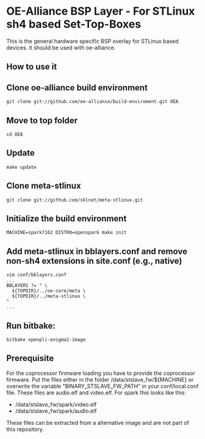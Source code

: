 OE-Alliance BSP Layer - For STLinux sh4 based Set-Top-Boxes 
============================================================

This is the general hardware specific BSP overlay for STLinux based devices.
It should be used with oe-alliance.


How to use it 
-----------------------------------

## Clone oe-alliance build environment
    git clone git://github.com/oe-alliance/build-enviroment.git OEA

## Move to top folder
    cd OEA

## Update
    make update
    
## Clone meta-stlinux
    git clone git://github.com/sklnet/meta-stlinux.git

## Initialize the build environment 
    MACHINE=spark7162 DISTRO=openspark make init

## Add meta-stlinux in bblayers.conf and remove non-sh4 extensions in site.conf (e.g., native)
    vim conf/bblayers.conf
    ...
    BBLAYERS ?= " \
      ${TOPDIR}/../oe-core/meta \
      ${TOPDIR}/../meta-stlinux \
    "
    ...

## Run bitbake: 
    bitbake openpli-enigma2-image


Prerequisite
------------

For the coprocessor firmware loading you have to provide the coprocessor firmware. Put the files either in the folder /data/stslave_fw/${MACHINE} or overwrite the variable  "BINARY_STSLAVE_FW_PATH" in your conf/local.conf file. These files are audio.elf and video.elf. For spark this looks like this: 
-   /data/stslave_fw/spark/video.elf
-   /data/stslave_fw/spark/audio.elf

These files can be extracted from a alternative image and are not part of this repository.
